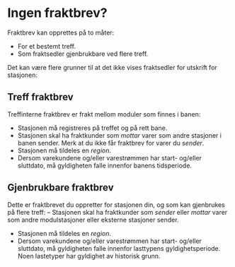 ﻿# Ingen fraktbrev?
Fraktbrev kan opprettes på to måter:
- For et bestemt treff.
- Som fraktsedler gjenbrukbare ved flere treff.

Det kan være flere grunner til at det ikke vises fraktsedler for utskrift for stasjonen:

## Treff fraktbrev
Treffinterne fraktbrev er frakt mellom moduler som finnes i banen:
- Stasjonen må registreres på treffet og på rett bane.
- Stasjonen skal ha fraktkunder som *mottar* varer som andre stasjoner i banen sender. Merk at du ikke får fraktbrev for varer du *sender*.
- Stasjonen må tildeles en *region*.
- Dersom varekundene og/eller varestrømmen har start- og/eller sluttdato, må gyldigheten falle innenfor banens tidsperiode.

## Gjenbrukbare fraktbrev
Dette er fraktbrevet du oppretter for stasjonen din, og som kan gjenbrukes på flere treff:
– Stasjonen skal ha fraktkunder som *sender* eller *mottar* varer som andre modulstasjoner eller eksterne stasjoner sender.
- Stasjonen må tildeles en *region*.
- Dersom varekundene og/eller varestrømmen har start- og/eller sluttdato, må gyldigheten falle innenfor lasttypens gyldighetsperiode. Noen lastetyper har gyldighet av historisk grunn.